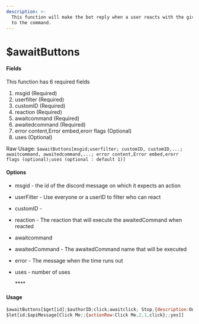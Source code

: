 ```yaml
---
description: >-
  This function will make the bot reply when a user reacts with the given button
  to the command.
---
```


# $awaitButtons

#### **Fields**

This function has 6 required fields

1. msgid \(Required\)
2. userfilter \(Required\)
3. customID \(Required\)
4. reaction \(Required\)
5. awaitcommand \(Required\)
6. awaitedcommand \(Required\)
7. error content,Error embed,erorr flags  \(Optional\)
8. uses  \(Optional\)

Raw Usage: `$awaitButtons[msgid;userfilter; customID, customID,...; awaitcommand, awaitedcommand,...; error content,Error embed,erorr flags (optional);uses (optional : default 1)]`

#### **Options**

* msgid - the id of the discord message on which it expects an action
* userFilter - Use everyone or a userID to filter who can react
* customID - 
* reaction - The reaction that will execute the awaitedCommand when reacted
* awaitcommand
* awaitedCommand - The awaitedCommand name that will be executed
* error - The message when the time runs out
* uses - number of uses

  \*\*\*\*

#### **Usage**

```javascript
$awaitButtons[$get[id];$authorID;click;awaitclick; Stop,{description:Only $userTag Can Use This Button}{color:#ff0000},64;1]
$let[id;$apiMessage[Click Me;;{actionRow:Click Me,2,1,click};;yes]]
```

